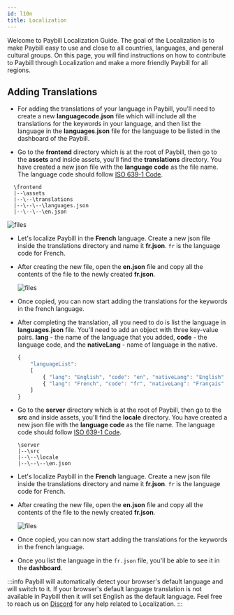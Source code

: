 ```yaml
---
id: l10n
title: Localization
---
```


Welcome to Paybill Localization Guide. The goal of the Localization is to make Paybill easy to use and close to all countries, languages, and general cultural groups. On this page, you will find instructions on how to contribute to Paybill through Localization and make a more friendly Paybill for all regions.

## Adding Translations

- For adding the translations of your language in Paybill, you'll need to create a new **languagecode.json** file which will include all the translations for the keywords in your language, and then list the language in the **languages.json** file for the language to be listed in the dashboard of the Paybill.

- Go to the **frontend** directory which is at the root of Paybill, then go to the **assets** and inside assets, you'll find the **translations** directory. You have created a new json file with the **language code** as the file name. The language code should follow [ISO 639-1 Code](https://en.wikipedia.org/wiki/List_of_ISO_639-1_codes).

```
  \frontend
  |--\assets
  |--\--\translations
  |--\--\--\languages.json
  |--\--\--\en.json
```

<div style={{textAlign: 'center'}}>

<img className="screenshot-full" src="/img/l10n/files.png" alt="files" />

</div>

- Let's localize Paybill in the **French** language. Create a new json file inside the translations directory and name it **fr.json**. `fr` is the language code for French.

- After creating the new file, open the **en.json** file and copy all the contents of the file to the newly created **fr.json**.

    <div style={{textAlign: 'center'}}>

    <img className="screenshot-full" src="/img/l10n/en.png" alt="files" />

    </div>

- Once copied, you can now start adding the translations for the keywords in the french language.

- After completing the translation, all you need to do is list the language in **languages.json** file. You'll need to add an object with three key-value pairs. **lang** - the name of the language that you added, **code** - the language code, and the **nativeLang** - name of language in the native.

  ```js
  {
      "languageList":
      [
          { "lang": "English", "code": "en", "nativeLang": "English" },
          { "lang": "French", "code": "fr", "nativeLang": "Français" }
      ]
  }
  ```

- Go to the **server** directory which is at the root of Paybill, then go to the **src** and inside assets, you'll find the **locale** directory. You have created a new json file with the **language code** as the file name. The language code should follow [ISO 639-1 Code](https://en.wikipedia.org/wiki/List_of_ISO_639-1_codes).

  ```
  \server
  |--\src
  |--\--\locale
  |--\--\--\en.json
  ```

- Let's localize Paybill in the **French** language. Create a new json file inside the translations directory and name it **fr.json**. `fr` is the language code for French.

- After creating the new file, open the **en.json** file and copy all the contents of the file to the newly created **fr.json**.

    <div style={{textAlign: 'center'}}>

    <img className="screenshot-full" src="/img/l10n/en.png" alt="files" />

    </div>

- Once copied, you can now start adding the translations for the keywords in the french language.

- Once you list the language in the `fr.json` file, you'll be able to see it in the **dashboard**.

:::info
Paybill will automatically detect your browser's default language and will switch to it. If your browser's default language translation is not available in Paybill then it will set English as the default language.
Feel free to reach us on [Discord](https://discord.gg/v9rYchap) for any help related to Localization.
:::